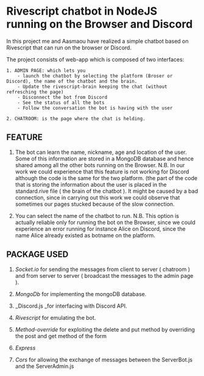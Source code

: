 
# Rivescript chatbot in NodeJS running on the Browser and Discord

In this project me and Aasmaou have realized a simple chatbot based on Rivescript that can run on the browser or Discord.

The project consists of web-app which is composed of two interfaces:

	1. ADMIN PAGE: which lets you
		- launch the chatbot by selecting the platform (Broser or Discord), the name of the chatbot and the brain. 
		- Update the rivescript-brain keeping the chat (without refresching the page)
		- Disconnect the bot from Discord
		- See the status of all the bots
		- Follow the conversation the bot is having with the user

	2. CHATROOM: is the page where the chat is helding. 
	


## FEATURE

1. The bot can learn the name, nickname, age and location of the user. Some of this information are stored in a MongoDB database and hence shared among all the other bots running on the Browser.
    N.B. In our work we could experience that this feature is not working for Discord although the code is the same for the two platform. (the part of the code that is storing the information
    about the user is placed in the standard.rive file ( the brain of the chatbot ). 
    It might be caused by a bad connection, since in carrying out this work we could observe that sometimes our pages stucked because of the slow connection. 

2. You can select the name of the chatbot to run. 
    N.B. This option is actually reliable only for running the bot on the Browser, since we could experience an error running for instance Alice on Discord, since the name Alice already
    existed as botname on the platform. 
    


## PACKAGE USED

1. _Socket.io_ for sending the messages from client to server ( chatroom ) and from server to server ( broadcast the messages to the admin page ).

2. _MongoDb_ for implementing the mongoDB database.

3. _Discord.js _for interfacing with Discord API.

4. _Rivescript_ for emulating the bot.

5. _Method-override_ for exploiting the delete and put method by overriding the post and get method of the form

6. _Express_

7. _Cors_ for allowing the exchange of messages between the ServerBot.js and the ServerAdmin.js
